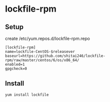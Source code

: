 # lockfile-rpm

## Setup

create /etc/yum.repos.d/lockfile-rpm.repo
```
[lockfile-rpm]
name=lockfile-CentOS-$releasever
baseurl=https://github.com/shitai246/lockfile-rpm/raw/master/centos/6/os/x86_64/
enabled=1
gpgcheck=0
```

## Install
`yum install lockfile`

